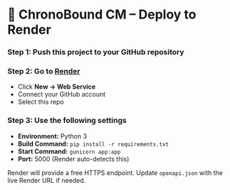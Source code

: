 
# 🚀 ChronoBound CM – Deploy to Render

### Step 1: Push this project to your GitHub repository

### Step 2: Go to [Render](https://render.com)

- Click **New → Web Service**
- Connect your GitHub account
- Select this repo

### Step 3: Use the following settings

- **Environment:** Python 3
- **Build Command:** `pip install -r requirements.txt`
- **Start Command:** `gunicorn app:app`
- **Port:** 5000 (Render auto-detects this)

Render will provide a free HTTPS endpoint. Update `openapi.json` with the live Render URL if needed.
